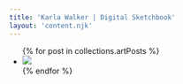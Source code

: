 ```yaml
---
title: 'Karla Walker | Digital Sketchbook'
layout: 'content.njk'
---
```


<!-- <h2>Sketchbook</h2> -->
<ul class="art-container">
{% for post in collections.artPosts %}
<li><a href="{{ post.url }}"><img src="{{ post.data.imgUrl }}" /></a></li>
{% endfor %}
</ul>
